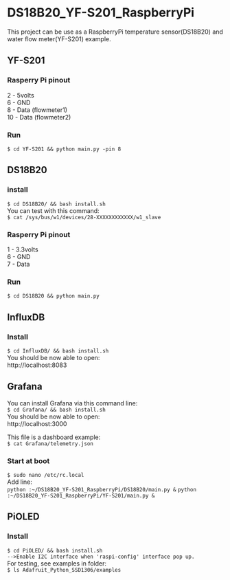 # DS18B20_YF-S201_RaspberryPi
This project can be use as a RaspberryPi temperature sensor(DS18B20) and water flow meter(YF-S201) example. 

## YF-S201
### Rasperry Pi pinout
2 - 5volts<br>
6 - GND<br>
8  - Data (flowmeter1)<br>
10 - Data (flowmeter2)<br>

### Run
`
$ cd YF-S201 && python main.py -pin 8
`

## DS18B20
### install
`
$ cd DS18B20/ && bash install.sh
`
<br>You can test with this command:<br>
`
$ cat /sys/bus/w1/devices/28-XXXXXXXXXXXX/w1_slave
`

### Rasperry Pi pinout
1 - 3.3volts<br>
6 - GND<br>
7 - Data<br>

### Run
`
$ cd DS18B20 && python main.py
`

## InfluxDB
### Install
`
$ cd InfluxDB/ && bash install.sh
`
<br>You should be now able to open:<br>
http://localhost:8083<br>

## Grafana
You can install Grafana via this command line:<br>
`
$ cd Grafana/ && bash install.sh
`
<br>You should be now able to open:<br>
http://localhost:3000<br>

This file is a dashboard example:<br>
`
$ cat Grafana/telemetry.json
`

### Start at boot
`
$ sudo nano /etc/rc.local
`
<br>Add line:<br>
`python :~/DS18B20_YF-S201_RaspberryPi/DS18B20/main.py &`
`python :~/DS18B20_YF-S201_RaspberryPi/YF-S201/main.py &`


## PiOLED
### Install
`
$ cd PiOLED/ && bash install.sh `<br>
`
-->Enable I2C interface when 'raspi-config' interface pop up.
`
<br>For testing, see examples in folder:<br>
`
$ ls Adafruit_Python_SSD1306/examples
`
